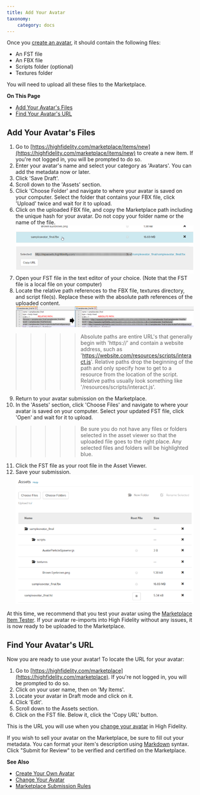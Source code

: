 ```yaml
---
title: Add Your Avatar
taxonomy:
    category: docs
---
```


Once you [create an avatar](../../../create/avatars/create-avatars), it should contain the following files:
* An FST file
* An FBX file
* Scripts folder (optional)
* Textures folder

You will need to upload all these files to the Marketplace. 

**On This Page**
* [Add Your Avatar's Files](#add-your-avatars-files)
* [Find Your Avatar's URL](#find-your-avatars-url)

## Add Your Avatar's Files

1. Go to [https://highfidelity.com/marketplace/items/new](https://highfidelity.com/marketplace/items/new) to create a new item. If you're not logged in, you will be prompted to do so.
2. Enter your avatar's name and select your category as 'Avatars'. You can add the metadata now or later. 
3. Click 'Save Draft'. 
4. Scroll down to the 'Assets' section. 
5. Click 'Choose Folder' and navigate to where your avatar is saved on your computer. Select the folder that contains your FBX file, click 'Upload' twice and wait for it to upload.
6. Click on the uploaded FBX file, and copy the Marketplace path including the unique hash for your avatar. Do not copy your folder name or the name of the file. ![](avatar-marketplace-path.png)
7. Open your FST file in the text editor of your choice. (Note that the FST file is a local file on your computer)
8. Locate the relative path references to the FBX file, textures directory, and script file(s). Replace these with the absolute path references of the uploaded content. ![](fst-absolute.png)
>>>>>Absolute paths are entire URL's that generally begin with 'https://' and contain a website address, such as 'https://website.com/resources/scripts/interact.js'. Relative paths drop the beginning of the path and only specify how to get to a resource from the location of the script. Relative paths usually look something like '/resources/scripts/interact.js'.
9. Return to your avatar submission on the Marketplace.
10. In the 'Assets' section, click 'Choose Files' and navigate to where your avatar is saved on your computer. Select your updated FST file, click 'Open' and wait for it to upload.
>>>>>Be sure you do not have any files or folders selected in the asset viewer so that the uploaded file goes to the right place. Any selected files and folders will be highlighted blue.

11. Click the FST file as your root file in the Asset Viewer.  
12. Save your submission. ![](marketplace-assets.png)

At this time, we recommend that you test your avatar using the [Marketplace Item Tester](../../../create/tools#marketplace-item-tester). If your avatar re-imports into High Fidelity without any issues, it is now ready to be uploaded to the Marketplace.

## Find Your Avatar's URL

Now you are ready to use your avatar! To locate the URL for your avatar:

1. Go to [https://highfidelity.com/marketplace](https://highfidelity.com/marketplace). If you're not logged in, you will be prompted to do so.
2. Click on your user name, then on 'My Items'.
3. Locate your avatar in Draft mode and click on it. 
4. Click 'Edit'.
5. Scroll down to the Assets section.
6. Click on the FST file. Below it, click the 'Copy URL' button.

This is the URL you will use when you [change your avatar](../../../explore/personalize-experience/change-avatar) in High Fidelity.

If you wish to sell your avatar on the Marketplace, be sure to fill out your metadata. You can format your item's description using [Markdown](../../../contribute/write-for-us#markdown-guide) syntax. Click "Submit for Review" to be verified and certified on the Marketplace.

**See Also**

+ [Create Your Own Avatar](../../../create/avatars/create-avatars)
+ [Change Your Avatar](../../../explore/personalize-experience/change-avatar)
+ [Marketplace Submission Rules](../../submission-rules)